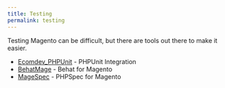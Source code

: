 ```yaml
---
title: Testing
permalink: testing
---
```


Testing Magento can be difficult, but there are tools out there to make it easier.

* [Ecomdev_PHPUnit](https://github.com/EcomDev/EcomDev_PHPUnit) - PHPUnit Integration
* [BehatMage](https://github.com/MageTest/BehatMage) - Behat for Magento
* [MageSpec](https://github.com/MageTest/MageSpec) - PHPSpec for Magento
